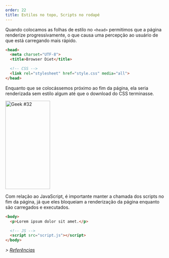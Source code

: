 ```yaml
---
order: 22
title: Estilos no topo, Scripts no rodapé
---
```


Quando colocamos as folhas de estilo no `<head>` permitimos que a página renderize progressivamente, o que causa uma percepção ao usuário de que está carregando mais rápido.

```html
<head>
  <meta charset="UTF-8">
  <title>Browser Diet</title>

  <!-- CSS -->
  <link rel="stylesheet" href="style.css" media="all">
</head>
```

Enquanto que se colocássemos próximo ao fim da página, ela seria renderizada sem estilo algum até que o download do CSS terminasse.

<div class="img-right">
  <img id="geek-32" class="icos-geek" src="https://browserdiet.com/assets/img/32.png" alt="Geek #32" width="139" height="275" />
</div>

Com relação ao JavaScript, é importante manter a chamada dos scripts no fim da página, já que eles bloqueiam a renderização da página enquanto são carregados e executados.

```html
<body>
  <p>Lorem ipsum dolor sit amet.</p>

  <!-- JS -->
  <script src="script.js"></script>
</body>
```

*> [Referências](https://github.com/zenorocha/browser-diet/wiki/References#wiki-styles-up-top-scripts-down-bottom)*
